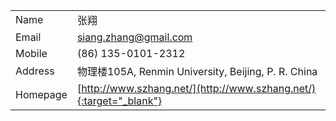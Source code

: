 | | |
| --- | --- |
| <i class='fa fa-male'></i> Name | 张翔 |
| <i class='fa fa-envelope'></i> Email | [siang.zhang@gmail.com](mailto:siang.zhang@gmail.com) |
| <i class='fa fa-mobile'></i> Mobile | (86) 135-0101-2312 |
| <i class='fa fa-map-marker'></i> Address | 物理楼105A, Renmin University, Beijing, P. R. China |
| <i class='fa fa-home'></i> Homepage | [http://www.szhang.net/](http://www.szhang.net/){:target="_blank"} |
